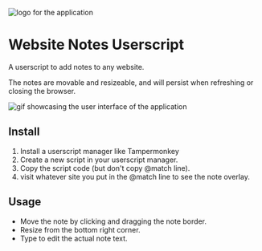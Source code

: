 <p>
    <picture>
      <source srcset="https://github.com/Richardsl/abc123.gif?raw=true">
      <img alt="logo for the application" src="https://user-images.githubusercontent.com/abc123.png">
    </picture>
</p>

# Website Notes Userscript

A userscript to add notes to any website.

The notes are movable and resizeable, and will persist when refreshing or closing the browser.

<p>
    <picture>
      <source srcset="https://github.com/Richardsl/abc123.gif?raw=true">
      <img alt="gif showcasing the user interface of the application" src="https://user-images.githubusercontent.com/abc123.png">
    </picture>
</p>

## Install

1. Install a userscript manager like Tampermonkey
2. Create a new script in your userscript manager.
3. Copy the script code (but don't copy @match line).
4. visit whatever site you put in the @match line to see the note overlay.

## Usage

- Move the note by clicking and dragging the note border.
- Resize from the bottom right corner.
- Type to edit the actual note text.
